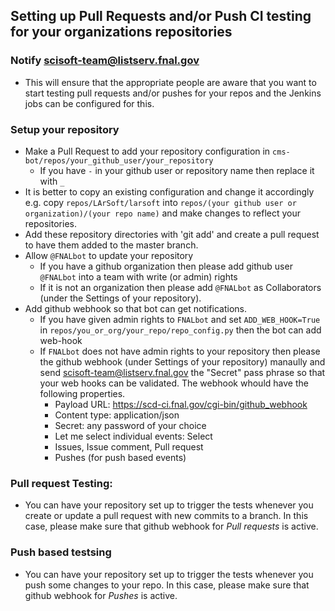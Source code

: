 ## Setting up Pull Requests and/or Push CI testing for your organizations repositories

### Notify scisoft-team@listserv.fnal.gov
- This will ensure that the appropriate people are aware that you want to start testing pull requests and/or pushes for your repos and the Jenkins jobs can be configured for this.

### Setup your repository
- Make a Pull Request to add your repository configuration in `cms-bot/repos/your_github_user/your_repository`
  - If you have `-` in your github user or repository name then replace it with `_`
- It is better to copy an existing configuration and change it accordingly e.g. copy `repos/LArSoft/larsoft` into `repos/(your github user or organization)/(your repo name)` and make changes to reflect your repositories.
- Add these repository directories with 'git add' and create a pull request to have them added to the master branch.
- Allow `@FNALbot` to update your repository
  - If you have a github organization then please add github user `@FNALbot` into a team with write (or admin) rights
  - If it is not an organization then please add `@FNALbot` as Collaborators (under the Settings of your repository).
- Add github webhook so that bot can get notifications.
  - If you have given admin rights to `FNALbot` and set `ADD_WEB_HOOK=True` in `repos/you_or_org/your_repo/repo_config.py` then the bot can add web-hook
  - If `FNALbot` does not have admin rights to your repository then please the github webhook (under Settings of your repository) manaully and send scisoft-team@listserv.fnal.gov the "Secret" pass phrase so that your web hooks can be validated. The webhook whould have the following properties.
    - Payload URL: https://scd-ci.fnal.gov/cgi-bin/github_webhook
    - Content type: application/json
    - Secret: any password of your choice
    - Let me select individual events: Select
    - Issues, Issue comment, Pull request 
    - Pushes (for push based events)

### Pull request Testing:
- You can have your repository set up to trigger the tests whenever you create or update a pull request with new commits to a branch. In this case, please make sure that github webhook for *Pull requests* is active.

### Push based testsing
- You can have your repository set up to trigger the tests whenever you push some changes to your repo. In this case, please make sure that github webhook for *Pushes* is active.

